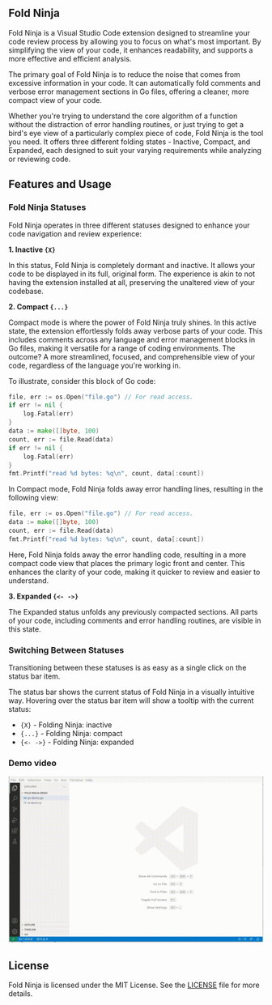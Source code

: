 ## Fold Ninja

Fold Ninja is a Visual Studio Code extension designed to streamline your code review process by allowing you to focus on what's most important. By simplifying the view of your code, it enhances readability, and supports a more effective and efficient analysis.

The primary goal of Fold Ninja is to reduce the noise that comes from excessive information in your code. It can automatically fold comments and verbose error management sections in Go files, offering a cleaner, more compact view of your code.

Whether you're trying to understand the core algorithm of a function without the distraction of error handling routines, or just trying to get a bird's eye view of a particularly complex piece of code, Fold Ninja is the tool you need. It offers three different folding states - Inactive, Compact, and Expanded, each designed to suit your varying requirements while analyzing or reviewing code.

## Features and Usage

### Fold Ninja Statuses

Fold Ninja operates in three different statuses designed to enhance your code navigation and review experience:

**1. Inactive `{X}`**

In this status, Fold Ninja is completely dormant and inactive. It allows your code to be displayed in its full, original form. The experience is akin to not having the extension installed at all, preserving the unaltered view of your codebase.

**2. Compact `{...}`**

Compact mode is where the power of Fold Ninja truly shines. In this active state, the extension effortlessly folds away verbose parts of your code. This includes comments across any language and error management blocks in Go files, making it versatile for a range of coding environments. The outcome? A more streamlined, focused, and comprehensible view of your code, regardless of the language you're working in.

To illustrate, consider this block of Go code:

~~~go
file, err := os.Open("file.go") // For read access.
if err != nil {
	log.Fatal(err)
}
data := make([]byte, 100)
count, err := file.Read(data)
if err != nil {
	log.Fatal(err)
}
fmt.Printf("read %d bytes: %q\n", count, data[:count])
~~~

In Compact mode, Fold Ninja folds away error handling lines, resulting in the following view:

~~~go
file, err := os.Open("file.go") // For read access.
data := make([]byte, 100)
count, err := file.Read(data)
fmt.Printf("read %d bytes: %q\n", count, data[:count])
~~~

Here, Fold Ninja folds away the error handling code, resulting in a more compact code view that places the primary logic front and center. This enhances the clarity of your code, making it quicker to review and easier to understand.


**3. Expanded `{<- ->}`**

The Expanded status unfolds any previously compacted sections. All parts of your code, including comments and error handling routines, are visible in this state.

### Switching Between Statuses

Transitioning between these statuses is as easy as a single click on the status bar item.

The status bar shows the current status of Fold Ninja in a visually intuitive way. Hovering over the status bar item will show a tooltip with the current status:

- `{X}` - Folding Ninja: inactive
- `{...}` - Folding Ninja: compact
- `{<- ->}` - Folding Ninja: expanded


### Demo video

![](./doc/fold-ninja-demo.gif)

## License

Fold Ninja is licensed under the MIT License. See the [LICENSE](./LICENSE) file for more details.

